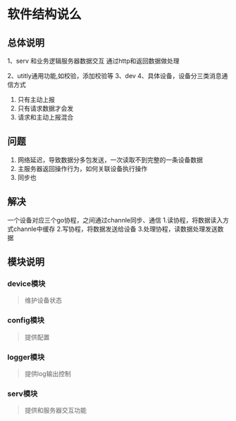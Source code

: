 # 软件结构说么

## 总体说明
1、serv 和业务逻辑服务器数据交互 通过http和返回数据做处理

2、utitly通用功能,如校验，添加校验等
3、dev
4、具体设备，设备分三类消息通信方式
1. 只有主动上报
2. 只有请求数据才会发
3. 请求和主动上报混合

## 问题
1. 网络延迟，导致数据分多包发送，一次读取不到完整的一条设备数据
2. 主服务器返回操作行为，如何关联设备执行操作
3. 同步也


## 解决
一个设备对应三个go协程，之间通过channle同步、通信
1.读协程，将数据读入方式channle中缓存
2.写协程，将数据发送给设备
3.处理协程，读数据处理发送数据

## 模块说明
### device模块
> 维护设备状态

### config模块
> 提供配置

### logger模块
> 提供log输出控制

### serv模块
> 提供和服务器交互功能